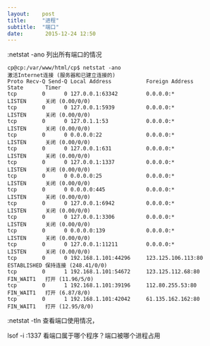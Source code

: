 ```yaml
---
layout:    post
title:     "进程"
subtitle:  "端口"
date:       2015-12-24 12:50
---
```


:netstat -ano 列出所有端口的情况

    cp@cp:/var/www/html/cp$ netstat -ano
    激活Internet连接 (服务器和已建立连接的)
    Proto Recv-Q Send-Q Local Address           Foreign Address         State       Timer
    tcp        0      0 127.0.0.1:63342         0.0.0.0:*               LISTEN      关闭 (0.00/0/0)
    tcp        0      0 127.0.0.1:5939          0.0.0.0:*               LISTEN      关闭 (0.00/0/0)
    tcp        0      0 127.0.1.1:53            0.0.0.0:*               LISTEN      关闭 (0.00/0/0)
    tcp        0      0 0.0.0.0:22              0.0.0.0:*               LISTEN      关闭 (0.00/0/0)
    tcp        0      0 127.0.0.1:631           0.0.0.0:*               LISTEN      关闭 (0.00/0/0)
    tcp        0      0 127.0.0.1:1337          0.0.0.0:*               LISTEN      关闭 (0.00/0/0)
    tcp        0      0 0.0.0.0:25              0.0.0.0:*               LISTEN      关闭 (0.00/0/0)
    tcp        0      0 0.0.0.0:445             0.0.0.0:*               LISTEN      关闭 (0.00/0/0)
    tcp        0      0 127.0.0.1:6942          0.0.0.0:*               LISTEN      关闭 (0.00/0/0)
    tcp        0      0 127.0.0.1:3306          0.0.0.0:*               LISTEN      关闭 (0.00/0/0)
    tcp        0      0 0.0.0.0:139             0.0.0.0:*               LISTEN      关闭 (0.00/0/0)
    tcp        0      0 127.0.0.1:11211         0.0.0.0:*               LISTEN      关闭 (0.00/0/0)
    tcp        0      0 192.168.1.101:44296     123.125.106.113:80      ESTABLISHED 保持连接 (248.41/0/0)
    tcp        0      1 192.168.1.101:54672     123.125.112.68:80       FIN_WAIT1   打开 (11.96/5/0)
    tcp        0      1 192.168.1.101:39196     112.80.255.53:80        FIN_WAIT1   打开 (6.87/8/0)
    tcp        0      1 192.168.1.101:42042     61.135.162.162:80       FIN_WAIT1   打开 (12.95/8/0)

:netstat -tln 查看端口使用情况，　

lsof -i :1337 看端口属于哪个程序？端口被哪个进程占用


